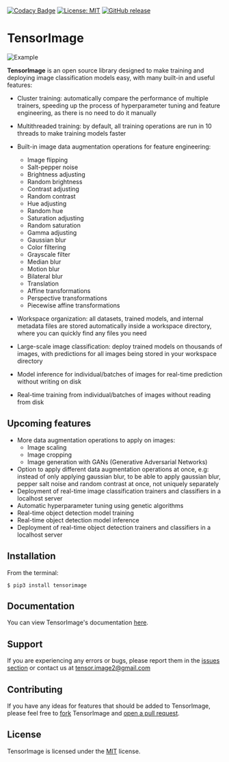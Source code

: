 [![Codacy Badge](https://api.codacy.com/project/badge/Grade/20ce98b051b94e048fdb47452aa334c5)](https://app.codacy.com/app/TensorImage/tensorimage?utm_source=github.com&utm_medium=referral&utm_content=TensorImage/tensorimage&utm_campaign=Badge_Grade_Dashboard)
[![License: MIT](https://img.shields.io/badge/License-MIT-blue.svg)](https://opensource.org/licenses/MIT)
[![GitHub release](https://img.shields.io/github/release/tensorimage/tensorimage.svg)](https://GitHub.com/tensorimage/tensorimage/releases/)

# TensorImage
![Example](https://cdn-images-1.medium.com/max/1600/1*PAqzvCxPjpDN8RC9HQw45w.jpeg) 


__TensorImage__ is an open source library designed to make training and deploying image classification models easy, with many built-in and useful features:
- Cluster training: automatically compare the performance of multiple trainers, speeding up the process of hyperparameter tuning and feature engineering, as there is no need to do it manually

- Multithreaded training: by default, all training operations are run in 10 threads to make training models faster

- Built-in image data augmentation operations for feature engineering:
    - Image flipping
    - Salt-pepper noise
    - Brightness adjusting
    - Random brightness
    - Contrast adjusting
    - Random contrast
    - Hue adjusting
    - Random hue
    - Saturation adjusting
    - Random saturation
    - Gamma adjusting
    - Gaussian blur
    - Color filtering
    - Grayscale filter
    - Median blur
    - Motion blur
    - Bilateral blur
    - Translation
    - Affine transformations
    - Perspective transformations
    - Piecewise affine transformations

- Workspace organization: all datasets, trained models, and internal metadata files are stored automatically inside a workspace directory, where you can quickly find any files you need

- Large-scale image classification: deploy trained models on thousands of images, with predictions for all images being stored in your workspace directory

- Model inference for individual/batches of images for real-time prediction without writing on disk

- Real-time training from individual/batches of images without reading from disk
## Upcoming features
- More data augmentation operations to apply on images:
    - Image scaling
    - Image cropping
    - Image generation with GANs (Generative Adversarial Networks)
- Option to apply different data augmentation operations at once, e.g: instead of only applying gaussian blur, to be able to apply gaussian blur, pepper salt noise and random contrast at once, not uniquely separately
- Deployment of real-time image classification trainers and classifiers in a localhost server
- Automatic hyperparameter tuning using genetic algorithms
- Real-time object detection model training
- Real-time object detection model inference
- Deployment of real-time object detection trainers and classifiers in a localhost server

## Installation
From the terminal:
```shell
$ pip3 install tensorimage
```

## Documentation
You can view TensorImage's documentation [here](https://tensorimage.readthedocs.io/en/latest/).

## Support
If you are experiencing any errors or bugs, please report them in the [issues section](https://github.com/TensorImage/TensorImage/issues) or contact us at tensor.image2@gmail.com

## Contributing
If you have any ideas for features that should be added to TensorImage, please feel free to [fork](https://github.com/TensorImage/tensorimage/network/members) TensorImage and [open a pull request](https://github.com/TensorImage/tensorimage/pulls).

## License
TensorImage is licensed under the [MIT](https://github.com/TensorImage/tensorimage/blob/master/LICENSE.md) license.
